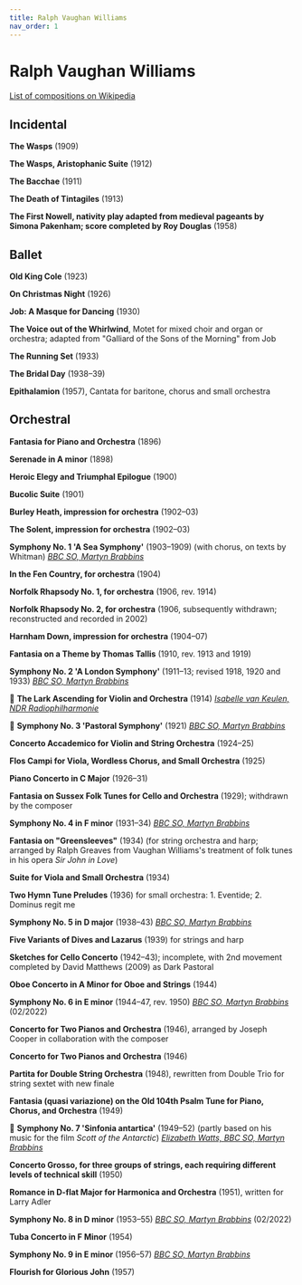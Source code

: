 ```yaml
---
title: Ralph Vaughan Williams
nav_order: 1
---
```


# Ralph Vaughan Williams

[List of compositions on Wikipedia](https://en.wikipedia.org/wiki/List_of_compositions_by_Ralph_Vaughan_Williams)

## Incidental

**The Wasps** (1909)

**The Wasps, Aristophanic Suite** (1912)

**The Bacchae** (1911)

**The Death of Tintagiles** (1913)

**The First Nowell, nativity play adapted from medieval pageants by Simona Pakenham; score completed by Roy Douglas** (1958)

## Ballet

**Old King Cole** (1923)

**On Christmas Night** (1926)

**Job: A Masque for Dancing** (1930)

**The Voice out of the Whirlwind**, Motet for mixed choir and organ or orchestra; adapted from "Galliard of the Sons of the Morning" from Job

**The Running Set** (1933)

**The Bridal Day** (1938–39)

**Epithalamion** (1957), Cantata for baritone, chorus and small orchestra

## Orchestral

**Fantasia for Piano and Orchestra** (1896)

**Serenade in A minor** (1898)

**Heroic Elegy and Triumphal Epilogue** (1900)

**Bucolic Suite** (1901)

**Burley Heath, impression for orchestra** (1902–03)

**The Solent, impression for orchestra** (1902–03)

**Symphony No. 1 'A Sea Symphony'** (1903–1909) (with chorus, on texts by Whitman) [*BBC SO, Martyn Brabbins*](http://www.tidal.com/track/340821874)

**In the Fen Country, for orchestra** (1904)

**Norfolk Rhapsody No. 1, for orchestra** (1906, rev. 1914)

**Norfolk Rhapsody No. 2, for orchestra** (1906, subsequently withdrawn; reconstructed and recorded in 2002)

**Harnham Down, impression for orchestra** (1904–07)

**Fantasia on a Theme by Thomas Tallis** (1910, rev. 1913 and 1919)

**Symphony No. 2 'A London Symphony'** (1911–13; revised 1918, 1920 and 1933) [*BBC SO, Martyn Brabbins*](http://www.tidal.com/track/340801031)

💎 **The Lark Ascending for Violin and Orchestra** (1914) [*Isabelle van Keulen, NDR Radiophilharmonie*](http://www.tidal.com/track/96330723)

💎 **Symphony No. 3 'Pastoral Symphony'** (1921) [*BBC SO, Martyn Brabbins*](http://www.tidal.com/track/340802968)

**Concerto Accademico for Violin and String Orchestra** (1924–25)

**Flos Campi for Viola, Wordless Chorus, and Small Orchestra** (1925)

**Piano Concerto in C Major** (1926–31)

**Fantasia on Sussex Folk Tunes for Cello and Orchestra** (1929); withdrawn by the composer

**Symphony No. 4 in F minor** (1931–34) [*BBC SO, Martyn Brabbins*](http://www.tidal.com/track/340802976)

**Fantasia on "Greensleeves"** (1934) (for string orchestra and harp; arranged by Ralph Greaves from Vaughan Williams's treatment of folk tunes in his opera *Sir John in Love*)

**Suite for Viola and Small Orchestra** (1934)

**Two Hymn Tune Preludes** (1936) for small orchestra: 1. Eventide; 2. Dominus regit me

**Symphony No. 5 in D major** (1938–43) [*BBC SO, Martyn Brabbins*](http://www.tidal.com/track/340821952)

**Five Variants of Dives and Lazarus** (1939) for strings and harp

**Sketches for Cello Concerto** (1942–43); incomplete, with 2nd movement completed by David Matthews (2009) as Dark Pastoral

**Oboe Concerto in A Minor for Oboe and Strings** (1944)

**Symphony No. 6 in E minor** (1944–47, rev. 1950) [*BBC SO, Martyn Brabbins*](http://www.tidal.com/track/340804954) (02/2022)

**Concerto for Two Pianos and Orchestra** (1946), arranged by Joseph Cooper in collaboration with the composer

**Concerto for Two Pianos and Orchestra** (1946)

**Partita for Double String Orchestra** (1948), rewritten from Double Trio for string sextet with new finale

**Fantasia (quasi variazione) on the Old 104th Psalm Tune for Piano, Chorus, and Orchestra** (1949)

💎 **Symphony No. 7 'Sinfonia antartica'** (1949–52) (partly based on his music for the film *Scott of the Antarctic*) [*Elizabeth Watts, BBC SO, Martyn Brabbins*]()

**Concerto Grosso, for three groups of strings, each requiring different levels of technical skill** (1950)

**Romance in D-flat Major for Harmonica and Orchestra** (1951), written for Larry Adler

**Symphony No. 8 in D minor** (1953–55) [*BBC SO, Martyn Brabbins*](http://www.tidal.com/track/340804970) (02/2022)

**Tuba Concerto in F Minor** (1954)

**Symphony No. 9 in E minor** (1956–57) [*BBC SO, Martyn Brabbins*](http://www.tidal.com/track/306142157)

**Flourish for Glorious John** (1957)






